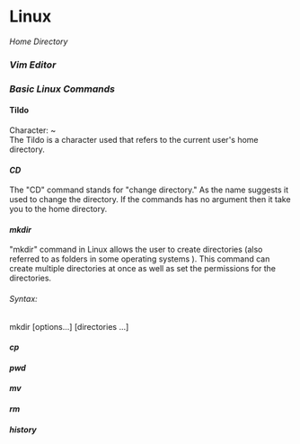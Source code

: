 # **Linux**

*Home Directory*
### *Vim Editor*


### *Basic Linux Commands*
#### **Tildo**  
Character: ~  
The Tildo is a character used that refers to the current user's home directory.

#### *CD*  
The "CD" command stands for "change directory." As the name suggests it used to change the directory. If the commands has no argument then it take you to   the home directory.

#### *mkdir*  
"mkdir" command in Linux allows the user to create directories (also referred to as folders in some operating systems ). This command can create multiple directories at once as well as set the permissions for the directories. 
###### *Syntax:*  
mkdir [options...] [directories ...]

#### *cp*

#### *pwd*

#### *mv*

#### *rm*

#### *history*
